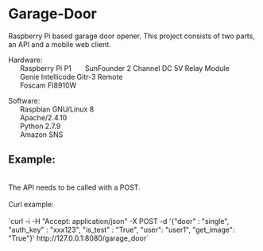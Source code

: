 # Garage-Door
Raspberry Pi based garage door opener. This project consists of two parts, an API and a mobile web client.

Hardware:<br/>
&nbsp;&nbsp;&nbsp;&nbsp;&nbsp;&nbsp;Raspberry Pi P1
&nbsp;&nbsp;&nbsp;&nbsp;&nbsp;&nbsp;SunFounder 2 Channel DC 5V Relay Module<br/>
&nbsp;&nbsp;&nbsp;&nbsp;&nbsp;&nbsp;Genie Intellicode Gitr-3 Remote<br/>
&nbsp;&nbsp;&nbsp;&nbsp;&nbsp;&nbsp;Foscam FI8910W<br/>

Software:<br/>
&nbsp;&nbsp;&nbsp;&nbsp;&nbsp;&nbsp;Raspbian GNU/Linux 8<br/>
&nbsp;&nbsp;&nbsp;&nbsp;&nbsp;&nbsp;Apache/2.4.10<br/>
&nbsp;&nbsp;&nbsp;&nbsp;&nbsp;&nbsp;Python 2.7.9<br/>
&nbsp;&nbsp;&nbsp;&nbsp;&nbsp;&nbsp;Amazon SNS<br/>

<h2>Example:</h2><br/>
The API needs to be called with a POST.<br/>
<br/>Curl example:<br/>
<br/>
`curl -i -H "Accept: application/json" -X POST -d '{"door" : "single", "auth_key" : "xxx123", "is_test" : "True", "user": "user1", "get_image": "True"}' http://127.0.0.1:8080/garage_door`
